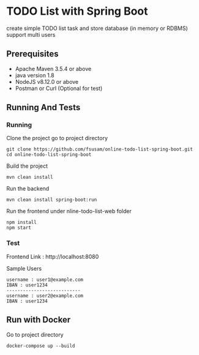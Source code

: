 # TODO List with Spring Boot
create simple TODO list task and store database (in memory or RDBMS)
support multi users

## Prerequisites
- Apache Maven 3.5.4 or above
- java version 1.8
- NodeJS v8.12.0 or above
- Postman or Curl (Optional for test)

## Running And Tests
### Running
Clone the project go to project directory

```
git clone https://github.com/fsusam/online-todo-list-spring-boot.git
cd online-todo-list-spring-boot 
```

Build the project
```
mvn clean install
```

Run the backend
```
mvn clean install spring-boot:run
```

Run the frontend under nline-todo-list-web folder
```
npm install
npm start
```

### Test
Frontend Link : http://localhost:8080

Sample Users
```
username : user1@example.com
IBAN : user1234
---------------------------
username : user2@example.com
IBAN : user1234
``` 

## Run with Docker
Go to project directory
```
docker-compose up --build
```